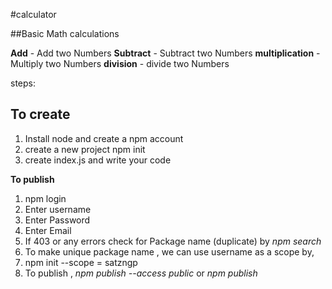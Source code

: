 #calculator

##Basic Math calculations

**Add** - Add  two Numbers
**Subtract** - Subtract two Numbers
**multiplication** - Multiply two Numbers
**division** - divide two Numbers


steps:

## To create
1) Install node and create a npm account
2) create a new project npm init
3) create index.js and write your code

**To publish**
1) npm login 
2) Enter username
3) Enter Password
4) Enter Email
5) If 403 or any errors check for Package name (duplicate) by *npm search <package-Name>*
6) To make unique package name , we can use username as a scope by,
7) npm init --scope = satzngp
8) To publish , *npm publish --access public* or *npm publish* 



